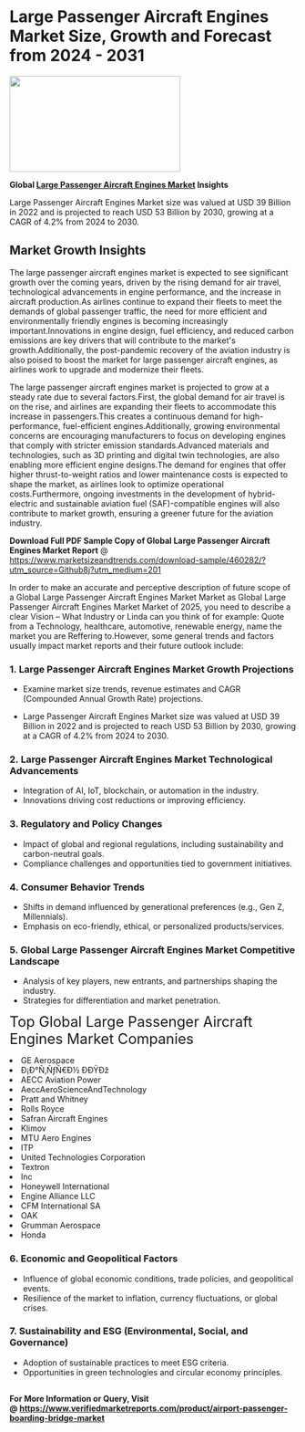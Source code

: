 <H1>Large Passenger Aircraft Engines Market Size, Growth and Forecast from 2024 - 2031</H1><img class="aligncenter size-medium wp-image-584254" src="https://thirdeyenews.in/wp-content/uploads/2024/09/Global-Market-Research-300x168.jpeg" alt="" width="300" height="168" /><p><strong>Global&nbsp;<a href="https://www.marketsizeandtrends.com/download-sample/460282/?utm_source=Github8j?utm_medium=201">Large Passenger Aircraft Engines Market</a> Insights</strong></p><p>Large Passenger Aircraft Engines Market size was valued at USD 39 Billion in 2022 and is projected to reach USD 53 Billion by 2030, growing at a CAGR of 4.2% from 2024 to 2030.</p><p><h2>Market Growth Insights</h2> <p>The large passenger aircraft engines market is expected to see significant growth over the coming years, driven by the rising demand for air travel, technological advancements in engine performance, and the increase in aircraft production.As airlines continue to expand their fleets to meet the demands of global passenger traffic, the need for more efficient and environmentally friendly engines is becoming increasingly important.Innovations in engine design, fuel efficiency, and reduced carbon emissions are key drivers that will contribute to the market's growth.Additionally, the post-pandemic recovery of the aviation industry is also poised to boost the market for large passenger aircraft engines, as airlines work to upgrade and modernize their fleets.</p> <p>The large passenger aircraft engines market is projected to grow at a steady rate due to several factors.First, the global demand for air travel is on the rise, and airlines are expanding their fleets to accommodate this increase in passengers.This creates a continuous demand for high-performance, fuel-efficient engines.Additionally, growing environmental concerns are encouraging manufacturers to focus on developing engines that comply with stricter emission standards.Advanced materials and technologies, such as 3D printing and digital twin technologies, are also enabling more efficient engine designs.The demand for engines that offer higher thrust-to-weight ratios and lower maintenance costs is expected to shape the market, as airlines look to optimize operational costs.Furthermore, ongoing investments in the development of hybrid-electric and sustainable aviation fuel (SAF)-compatible engines will also contribute to market growth, ensuring a greener future for the aviation industry.<p><span class=""><strong>Download Full PDF Sample Copy of Global Large Passenger Aircraft Engines Market Report</strong> @ <a href="https://www.marketsizeandtrends.com/download-sample/460282/?utm_source=Github8j?utm_medium=201" target="_blank">https://www.marketsizeandtrends.com/download-sample/460282/?utm_source=Github8j?utm_medium=201</a></span></p><p>In order to make an accurate and perceptive description of future scope of a Global&nbsp;Large Passenger Aircraft Engines Market Market as Global&nbsp;Large Passenger Aircraft Engines Market Market of 2025, you need to describe a clear Vision &ndash; What Industry or Linda can you think of for example: Quote from a Technology, healthcare, automotive, renewable energy, name the market you are Reffering to.However, some general trends and factors usually impact market reports and their future outlook include:</p><h3>1.&nbsp;<strong>Large Passenger Aircraft Engines Market Growth Projections</strong></h3><ul><li>Examine market size trends, revenue estimates and CAGR (Compounded Annual Growth Rate) projections.</li><li><p>Large Passenger Aircraft Engines Market size was valued at USD 39 Billion in 2022 and is projected to reach USD 53 Billion by 2030, growing at a CAGR of 4.2% from 2024 to 2030.</p></li></ul><h3>2.&nbsp;<strong>Large Passenger Aircraft Engines Market Technological Advancements</strong></h3><ul><li>Integration of AI, IoT, blockchain, or automation in the industry.</li><li>Innovations driving cost reductions or improving efficiency.</li></ul><h3>3.&nbsp;<strong>Regulatory and Policy Changes</strong></h3><ul><li>Impact of global and regional regulations, including sustainability and carbon-neutral goals.</li><li>Compliance challenges and opportunities tied to government initiatives.</li></ul><h3>4.&nbsp;<strong>Consumer Behavior Trends</strong></h3><ul><li>Shifts in demand influenced by generational preferences (e.g., Gen Z, Millennials).</li><li>Emphasis on eco-friendly, ethical, or personalized products/services.</li></ul><h3>5.&nbsp;<strong>Global Large Passenger Aircraft Engines Market Competitive Landscape</strong></h3><ul><li>Analysis of key players, new entrants, and partnerships shaping the industry.</li><li>Strategies for differentiation and market penetration.</li></ul><p data-pm-slice="1 1 []"><span style="color: inherit; font-family: inherit; font-size: 25px;">Top Global Large Passenger Aircraft Engines Market Companies</span></p><div class="" data-test-id=""><p><li>GE Aerospace</li><li> Ð¡Ð°Ñ‚ÑƒÑ€Ð½ ÐÐŸÐž</li><li> AECC Aviation Power</li><li> AeccAeroScienceAndTechnology</li><li> Pratt and Whitney</li><li> Rolls Royce</li><li> Safran Aircraft Engines</li><li> Klimov</li><li> MTU Aero Engines</li><li> ITP</li><li> United Technologies Corporation</li><li> Textron</li><li> Inc</li><li> Honeywell International</li><li> Engine Alliance LLC</li><li> CFM International SA</li><li> OAK</li><li> Grumman Aerospace</li><li> Honda</li></p></div><h3>6.&nbsp;<strong>Economic and Geopolitical Factors</strong></h3><ul><li>Influence of global economic conditions, trade policies, and geopolitical events.</li><li>Resilience of the market to inflation, currency fluctuations, or global crises.</li></ul><h3>7.&nbsp;<strong>Sustainability and ESG (Environmental, Social, and Governance)</strong></h3><ul><li>Adoption of sustainable practices to meet ESG criteria.</li><li>Opportunities in green technologies and circular economy principles.</li></ul><h2><strong style="font-size: 14px;">For More Information or Query, Visit @&nbsp;</strong><a style="background-color: #ffffff; font-size: 14px;" href="https://www.marketsizeandtrends.com/report/large-passenger-aircraft-engines-market/" target="_blank">https://www.verifiedmarketreports.com/product/airport-passenger-boarding-bridge-market</a></h2>